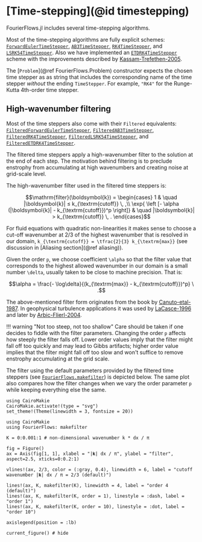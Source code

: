 # [Time-stepping](@id timestepping)

FourierFlows.jl includes several time-stepping algorithms.

Most of the time-stepping algorithms are fully explicit schemes: [`ForwardEulerTimeStepper`](@ref),
[`AB3TimeStepper`](@ref), [`RK4TimeStepper`](@ref), and [`LSRK54TimeStepper`](@ref).
Also we have implemented an [`ETDRK4TimeStepper`](@ref) scheme with the improvements described
by [Kassam-Trefethen-2005](@cite).

The [`Problem`](@ref FourierFlows.Problem) constructor expects the chosen time stepper as
as string that includes the corresponding name of the time stepper _without_ the ending `TimeStepper`.
For example, `"RK4"` for the Runge-Kutta 4th-order time stepper.

## High-wavenumber filtering

Most of the time steppers also come with their `Filtered` equivalents: [`FilteredForwardEulerTimeStepper`](@ref), [`FilteredAB3TimeStepper`](@ref), [`FilteredRK4TimeStepper`](@ref), [`FilteredLSRK54TimeStepper`](@ref), and [`FilteredETDRK4TimeStepper`](@ref).

The filtered time steppers apply a high-wavenumber filter to the solution at the end of each step.
The motivation behind filtering is to preclude enstrophy from accumulating at high wavenumbers and
creating noise at grid-scale level.

The high-wavenumber filter used in the filtered time steppers is:

```math
\mathrm{filter}(\boldsymbol{k}) = 
  \begin{cases}
    1 & \quad |\boldsymbol{k}| ≤ k_{\textrm{cutoff}} \, ,\\
    \exp{ \left [- \alpha (|\boldsymbol{k}| - k_{\textrm{cutoff}})^p \right]} & \quad |\boldsymbol{k}| > k_{\textrm{cutoff}} \, .
  \end{cases}
```

For fluid equations with quadratic non-linearities it makes sense to choose a cut-off wavenumber
at 2/3 of the highest wavenumber that is resolved in our domain,
``k_{\textrm{cutoff}} = \tfrac{2}{3} k_{\textrm{max}}`` (see discussion in [Aliasing section](@ref aliasing)).

Given the order ``p``, we choose coefficient ``\alpha`` so that the filter value that corresponds
to the highest allowed wavenumber in our domain is a small number ``\delta``, usually taken to be
close to machine precision. That is:

```math
\alpha = \frac{- \log\delta}{(k_{\textrm{max}} - k_{\textrm{cutoff}})^p} \ .
```

The above-mentioned filter form originates from the book by [Canuto-etal-1987](@cite).
In geophysical turbulence applications it was used by [LaCasce-1996](@cite) and later
by [Arbic-Flierl-2004](@cite).

!!! warning "Not too steep, not too shallow"
    Care should be taken if one decides to fiddle with the filter parameters. Changing
    the order ``p`` affects how steeply the filter falls off. Lower order values imply
    that the filter might fall off too quickly and may lead to Gibbs artifacts; higher
    order value implies that the filter might fall off too slow and won't suffice to
    remove enstrophy accumulating at the grid scale.

The filter using the default parameters provided by the filtered time steppers (see
[`FourierFlows.makefilter`](@ref)) is depicted below. The same plot also compares how
the filter changes when we vary the order parameter ``p`` while keeping everything
else the same.

```@setup 1
using CairoMakie
CairoMakie.activate!(type = "svg")
set_theme!(Theme(linewidth = 3, fontsize = 20))
```

```@example 1
using CairoMakie
using FourierFlows: makefilter

K = 0:0.001:1 # non-dimensional wavenumber k * dx / π

fig = Figure()
ax = Axis(fig[1, 1], xlabel = "|𝐤| dx / π", ylabel = "filter", aspect=2.5, xticks=0:0.2:1)

vlines!(ax, 2/3, color = (:gray, 0.4), linewidth = 6, label = "cutoff wavenumber |𝐤| dx / π = 2/3 (default)")

lines!(ax, K, makefilter(K), linewidth = 4, label = "order 4 (default)")
lines!(ax, K, makefilter(K, order = 1), linestyle = :dash, label = "order 1")
lines!(ax, K, makefilter(K, order = 10), linestyle = :dot, label = "order 10")

axislegend(position = :lb)

current_figure() # hide
```
